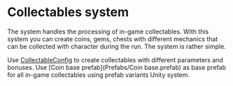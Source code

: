 # Collectables system
The system handles the processing of in-game collectables. With this system you can create coins, gems, chests
with different mechanics that can be collected with character during the run. The system is rather simple.

Use [CollectableConfig](Scripts/CollectableConfig.cs) to create collectables with different parameters and bonuses.
Use [Coin base prefab](Prefabs/Coin base.prefab) as base prefab for all in-game collectables using prefab 
variants Unity system.
